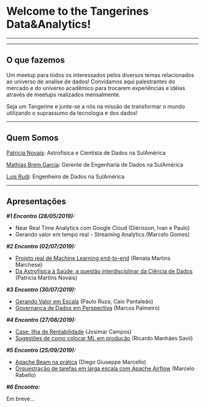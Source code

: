 # Welcome to the Tangerines Data&Analytics!
------------------------------------
------------------------------------

## O que fazemos

Um meetup para todos os interessados pelos diversos temas relacionados ao universo de analise de dados! Convidamos aqui palestrantes do mercado e do universo acadêmico para trocarem experiências e idéias através de meetups realizados mensalmente.

Seja um Tangerine e junte-se a nós na missão de transformar o mundo utilizando o suprassumo da tecnologia e dos dados!


-----------------------------------
## Quem Somos
[Patricia Novais](https://www.linkedin.com/in/patricianovais/): Astrofísica e Cientista de Dados na SulAmérica

[Mathias Brem Garcia](https://www.linkedin.com/in/mathiasbremgarcia/): Gerente de Engenharia de Dados na SulAmérica

[Luís Rudí](https://www.linkedin.com/in/luisrudi/): Engenheiro de Dados na SulAmérica

-----------------------------------
## **Apresentações**
***#1 Encontro (28/05/2019):***
* Near Real Time Analytics com Google Cloud (Diérisson, Ivan e Paulo)
* Gerando valor em tempo real - Streaming Analytics (Marcelo Gomes) 

***#2 Encontro (02/07/2019):***
* [Projeto real de Machine Learning end-to-end](https://github.com/pnovais/Data_Tangerines/blob/master/Apresenta%C3%A7%C3%B5es/Projeto%20de%20Machine%20Learning%20do%20zero.ppsx) (Renata Martins Marchese)
* [Da Astrofísica à Saúde: a questão interdisciplinar da Ciência de Dados](https://github.com/pnovais/Tangerines-Data-Analytics/blob/master/Apresenta%C3%A7%C3%B5es/Da_Astrofisica_a_Saude.pdf) (Patricia Martins Novais)

***#3 Encontro (30/07/2019):***
* [Gerando Valor em Escala](https://github.com/pnovais/Tangerines-Data-Analytics/blob/master/Apresenta%C3%A7%C3%B5es/Gerando_Valor_em_Dados_Ruza_Pantaleao.pdf) (Paulo Ruza, Caio Pantaleão)
* [Governança de Dados em Perspectiva](https://github.com/pnovais/Tangerines-Data-Analytics/blob/master/Apresenta%C3%A7%C3%B5es/Governanca_Dados_em_Perspectiva_Palmeiro.pdf) (Marcos Palmeiro)



***#4 Encontro (27/08/2019):***
* [Case: Ilha de Rentabilidade](https://github.com/pnovais/Tangerines-Data-Analytics/blob/master/Apresenta%C3%A7%C3%B5es/Ilha_Rentabilidade.pdf) (Josimar Campos)
* [Sugestões de como colocar ML em produção](https://github.com/pnovais/Tangerines-Data-Analytics/blob/master/Apresenta%C3%A7%C3%B5es/como_colocar_ML_producao.pdf) (Ricardo Manhães Savii)


***#5 Encontro (25/09/2019):***
* [Apache Beam na prática](https://github.com/pnovais/Tangerines-Data-Analytics/blob/master/Apresenta%C3%A7%C3%B5es/Apache_Beam_na_vida_real_Diego_Marcello.pdf) (Diego Giuseppe Marcello)
* [Orquestração de tarefas em larga escala com Apache Airflow](https://github.com/pnovais/Tangerines-Data-Analytics/blob/master/Apresenta%C3%A7%C3%B5es/Orquestracao_com_Apache_AirFlow_Marcelo_Rabello.pdf) (Marcelo Rabello)


***#6 Encontro:***

Em breve...
